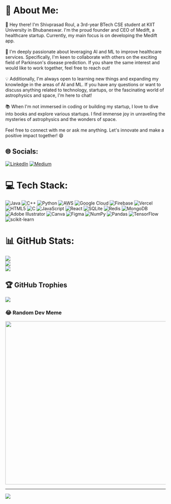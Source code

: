 # 💫 About Me:
👋 Hey there! I'm Shivprasad Roul, a 3rd-year BTech CSE student at KIIT University in Bhubaneswar. I'm the proud founder and CEO of Medift, a healthcare startup. Currently, my main focus is on developing the Medift app.<br><br>🌱 I'm deeply passionate about leveraging AI and ML to improve healthcare services. Specifically, I'm keen to collaborate with others on the exciting field of Parkinson's disease prediction. If you share the same interest and would like to work together, feel free to reach out!<br><br>💡 Additionally, I'm always open to learning new things and expanding my knowledge in the areas of AI and ML. If you have any questions or want to discuss anything related to technology, startups, or the fascinating world of astrophysics and space, I'm here to chat!<br><br>📚 When I'm not immersed in coding or building my startup, I love to dive into books and explore various startups. I find immense joy in unraveling the mysteries of astrophysics and the wonders of space.<br><br>Feel free to connect with me or ask me anything. Let's innovate and make a positive impact together! 😄


## 🌐 Socials:
[![LinkedIn](https://img.shields.io/badge/LinkedIn-%230077B5.svg?logo=linkedin&logoColor=white)](https://linkedin.com/in/https://www.linkedin.com/in/shivprasad-roul-a52a18201/) [![Medium](https://img.shields.io/badge/Medium-12100E?logo=medium&logoColor=white)](https://medium.com/@https://medium.com/@2105158) 

# 💻 Tech Stack:
![Java](https://img.shields.io/badge/java-%23ED8B00.svg?style=plastic&logo=java&logoColor=white) ![C++](https://img.shields.io/badge/c++-%2300599C.svg?style=plastic&logo=c%2B%2B&logoColor=white) ![Python](https://img.shields.io/badge/python-3670A0?style=plastic&logo=python&logoColor=ffdd54) ![AWS](https://img.shields.io/badge/AWS-%23FF9900.svg?style=plastic&logo=amazon-aws&logoColor=white) ![Google Cloud](https://img.shields.io/badge/Google%20Cloud-%234285F4.svg?style=plastic&logo=google-cloud&logoColor=white) ![Firebase](https://img.shields.io/badge/firebase-%23039BE5.svg?style=plastic&logo=firebase) ![Vercel](https://img.shields.io/badge/vercel-%23000000.svg?style=plastic&logo=vercel&logoColor=white) ![HTML5](https://img.shields.io/badge/html5-%23E34F26.svg?style=plastic&logo=html5&logoColor=white) ![C](https://img.shields.io/badge/c-%2300599C.svg?style=plastic&logo=c&logoColor=white) ![JavaScript](https://img.shields.io/badge/javascript-%23323330.svg?style=plastic&logo=javascript&logoColor=%23F7DF1E) ![React](https://img.shields.io/badge/react-%2320232a.svg?style=plastic&logo=react&logoColor=%2361DAFB) ![SQLite](https://img.shields.io/badge/sqlite-%2307405e.svg?style=plastic&logo=sqlite&logoColor=white) ![Redis](https://img.shields.io/badge/redis-%23DD0031.svg?style=plastic&logo=redis&logoColor=white) ![MongoDB](https://img.shields.io/badge/MongoDB-%234ea94b.svg?style=plastic&logo=mongodb&logoColor=white) ![Adobe Illustrator](https://img.shields.io/badge/adobeillustrator-%23FF9A00.svg?style=plastic&logo=adobeillustrator&logoColor=white) ![Canva](https://img.shields.io/badge/Canva-%2300C4CC.svg?style=plastic&logo=Canva&logoColor=white) 	![Figma](https://img.shields.io/badge/figma-%23F24E1E.svg?style=plastic&logo=figma&logoColor=white) ![NumPy](https://img.shields.io/badge/numpy-%23013243.svg?style=plastic&logo=numpy&logoColor=white) ![Pandas](https://img.shields.io/badge/pandas-%23150458.svg?style=plastic&logo=pandas&logoColor=white) ![TensorFlow](https://img.shields.io/badge/TensorFlow-%23FF6F00.svg?style=plastic&logo=TensorFlow&logoColor=white) ![scikit-learn](https://img.shields.io/badge/scikit--learn-%23F7931E.svg?style=plastic&logo=scikit-learn&logoColor=white)
# 📊 GitHub Stats:
![](https://github-readme-stats.vercel.app/api?username=ShivprasadRoul&theme=tokyonight&hide_border=false&include_all_commits=true&count_private=false)<br/>
![](https://github-readme-streak-stats.herokuapp.com/?user=ShivprasadRoul&theme=tokyonight&hide_border=false)<br/>
![](https://github-readme-stats.vercel.app/api/top-langs/?username=ShivprasadRoul&theme=tokyonight&hide_border=false&include_all_commits=true&count_private=false&layout=compact)

## 🏆 GitHub Trophies
![](https://github-profile-trophy.vercel.app/?username=ShivprasadRoul&theme=gruvbox&no-frame=false&no-bg=false&margin-w=4)

### 😂 Random Dev Meme
<img src="https://rm.up.railway.app/" width="512px"/>

---
[![](https://visitcount.itsvg.in/api?id=ShivprasadRoul&icon=0&color=0)](https://visitcount.itsvg.in)

<!-- Proudly created with GPRM ( https://gprm.itsvg.in ) -->
